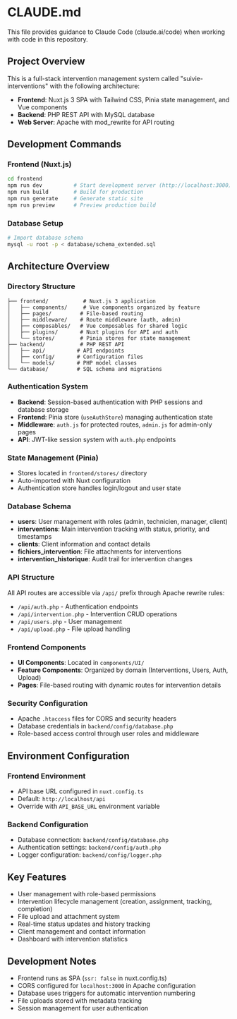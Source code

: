 # CLAUDE.md

This file provides guidance to Claude Code (claude.ai/code) when working with code in this repository.

## Project Overview

This is a full-stack intervention management system called "suivie-interventions" with the following architecture:

- **Frontend**: Nuxt.js 3 SPA with Tailwind CSS, Pinia state management, and Vue components
- **Backend**: PHP REST API with MySQL database
- **Web Server**: Apache with mod_rewrite for API routing

## Development Commands

### Frontend (Nuxt.js)
```bash
cd frontend
npm run dev          # Start development server (http://localhost:3000)
npm run build        # Build for production
npm run generate     # Generate static site
npm run preview      # Preview production build
```

### Database Setup
```bash
# Import database schema
mysql -u root -p < database/schema_extended.sql
```

## Architecture Overview

### Directory Structure
```
├── frontend/           # Nuxt.js 3 application
│   ├── components/     # Vue components organized by feature
│   ├── pages/         # File-based routing
│   ├── middleware/    # Route middleware (auth, admin)
│   ├── composables/   # Vue composables for shared logic
│   ├── plugins/       # Nuxt plugins for API and auth
│   └── stores/        # Pinia stores for state management
├── backend/           # PHP REST API
│   ├── api/          # API endpoints
│   ├── config/       # Configuration files
│   └── models/       # PHP model classes
└── database/         # SQL schema and migrations
```

### Authentication System
- **Backend**: Session-based authentication with PHP sessions and database storage
- **Frontend**: Pinia store (`useAuthStore`) managing authentication state
- **Middleware**: `auth.js` for protected routes, `admin.js` for admin-only pages
- **API**: JWT-like session system with `auth.php` endpoints

### State Management (Pinia)
- Stores located in `frontend/stores/` directory
- Auto-imported with Nuxt configuration
- Authentication store handles login/logout and user state

### Database Schema
- **users**: User management with roles (admin, technicien, manager, client)
- **interventions**: Main intervention tracking with status, priority, and timestamps
- **clients**: Client information and contact details
- **fichiers_intervention**: File attachments for interventions
- **intervention_historique**: Audit trail for intervention changes

### API Structure
All API routes are accessible via `/api/` prefix through Apache rewrite rules:
- `/api/auth.php` - Authentication endpoints
- `/api/intervention.php` - Intervention CRUD operations
- `/api/users.php` - User management
- `/api/upload.php` - File upload handling

### Frontend Components
- **UI Components**: Located in `components/UI/`
- **Feature Components**: Organized by domain (Interventions, Users, Auth, Upload)
- **Pages**: File-based routing with dynamic routes for intervention details

### Security Configuration
- Apache `.htaccess` files for CORS and security headers
- Database credentials in `backend/config/database.php`
- Role-based access control through user roles and middleware

## Environment Configuration

### Frontend Environment
- API base URL configured in `nuxt.config.ts`
- Default: `http://localhost/api`
- Override with `API_BASE_URL` environment variable

### Backend Configuration
- Database connection: `backend/config/database.php`
- Authentication settings: `backend/config/auth.php`
- Logger configuration: `backend/config/logger.php`

## Key Features
- User management with role-based permissions
- Intervention lifecycle management (creation, assignment, tracking, completion)
- File upload and attachment system
- Real-time status updates and history tracking
- Client management and contact information
- Dashboard with intervention statistics

## Development Notes
- Frontend runs as SPA (`ssr: false` in nuxt.config.ts)
- CORS configured for `localhost:3000` in Apache configuration
- Database uses triggers for automatic intervention numbering
- File uploads stored with metadata tracking
- Session management for user authentication